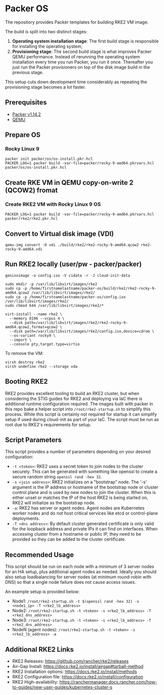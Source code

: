 # Packer OS

The repository provides Packer templates for building RKE2 VM image.

The build is split into two distinct stages:
1. **Operating system installation stage**: The first build stage is responsible for installing the operating system;
2. **Provisioning stage**: The second build stage is what improves Packer QEMU performance. Instead of rerunning the operating system installation every time you run Packer, you run it once. Thereafter you just run the Packer provisioners on top of the disk image build in the previous stage.

This setup cuts down development time considerably as repeating the provisioning stage becomes a lot faster.

## Prerequisites
- [Packer v1.14.2](https://developer.hashicorp.com/packer/tutorials/docker-get-started/get-started-install-cli)
- [QEMU](https://www.qemu.org/download/#linux)

## Prepare OS 

### Rocky Linux 9
```
packer init packer/os/os-install.pkr.hcl
PACKER_LOG=1 packer build -var-file=packer/rocky-9-amd64.pkrvars.hcl packer/os/os-install.pkr.hcl 
```

## Create RKE VM in QEMU copy-on-write 2 (QCOW2) fromat

### Create RKE2 VM with Rocky Linux 9 OS
```
PACKER_LOG=1 packer build -var-file=packer/rocky-9-amd64.pkrvars.hcl packer/rke2/rke2.pkr.hcl
```

## Convert to Virtual disk image (VDI)
```
qemu-img convert -O vdi ./build/rke2/rke2-rocky-9-amd64.qcow2 rke2-rocky-9-amd64.vdi
```

## Run RKE2 locally (user/pw - packer/packer)

```
genisoimage -o config.iso -V cidata -r -J cloud-init-data

sudo mkdir -p /var/lib/libvirt/images/rke2
sudo cp -p /home/firstnamelastname/packer-os/build/rke2/rke2-rocky-9-amd64.qcow2 /var/lib/libvirt/images/rke2/
sudo cp -p /home/firstnamelastname/packer-os/config.iso /var/lib/libvirt/images/rke2/
sudo chmod 644 /var/lib/libvirt/images/rke2/*

virt-install --name rke2 \
  --memory 8196 --vcpus 4 \
  --disk path=/var/lib/libvirt/images/rke2/rke2-rocky-9-amd64.qcow2,format=qcow2 \
  --disk path=/var/lib/libvirt/images/rke2/config.iso,device=cdrom \
  --os-variant rocky9 \
  --import \
  --console pty,target.type=virtio
```

To remove the VM:
```
virsh destroy rke2
virsh undefine rke2 --storage vda
```

## Booting RKE2
RKE2 provides excellent tooling to build an RKE2 cluster, but when considering the STIG guides for RKE2 and deploying via IaC there is additional runtime configuration required. The images built with packer in this repo bake a helper script into `/root/rke2-startup.sh` to simplify this process. While this script is certainly not required for startup it can simplify setup if used during cloud-init as part of your IaC. The script must be run as root due to RKE2's requirements for setup.

## Script Parameters

This script provides a number of parameters depending on your desired configuration:
- `-t <token>`: RKE2 uses a secret token to join nodes to the cluster securely. This can be generated with something like openssl to create a secure random string `openssl rand -hex 32`.
- `-s <join address>`: RKE2 initializes on a "bootstrap" node. The '-s' argument is the IP address or hostname of the bootstrap node or cluster control plane and is used by new nodes to join the cluster. When this is either unset or matches the IP of the host RKE2 is being started on, RKE2 will initialize as the bootstrap node.
- `-a`: RKE2 has server or agent nodes. Agent nodes are Kubernetes worker nodes and do not host critical services like etcd or control-plane deployments.
- `-T <dns address>`: By default cluster generated certificate is only valid for the loopback address and private IPs it can find on interfaces. When accessing cluster from a hostname or public IP, they need to be provided so they can be added to the cluster certificate.

## Recommended Usage

This script should be run on each node with a minimum of 3 server nodes for an HA setup, plus additional agent nodes as needed. Ideally you should also setup loadbalancing for server nodes (at minimum round-robin with DNS) so that a single node failure does not cause access issues.

An example setup is provided below:
- Node1: `/root/rke2-startup.sh -t $(openssl rand -hex 32) -s <node1_ip> -T <rke2_lb_address>`
- Node2: `/root/rke2-startup.sh -t <token> -s <rke2_lb_address> -T <rke2_dns_address>`
- Node3: `/root/rke2-startup.sh -t <token> -s <rke2_lb_address> -T <rke2_dns_address>`
- NodeN (agent nodes): `/root/rke2-startup.sh -t <token> -s <rke2_lb_address> -a`

## Additional RKE2 Links

- RKE2 Releases: https://github.com/rancher/rke2/releases
- Air-Gap Install: https://docs.rke2.io/install/airgap#tarball-method
- RKE2 Installation options: https://docs.rke2.io/install/methods
- RKE2 Configuration file: https://docs.rke2.io/install/configuration
- RKE2 High-availability: https://ranchermanager.docs.rancher.com/how-to-guides/new-user-guides/kubernetes-cluster-s
